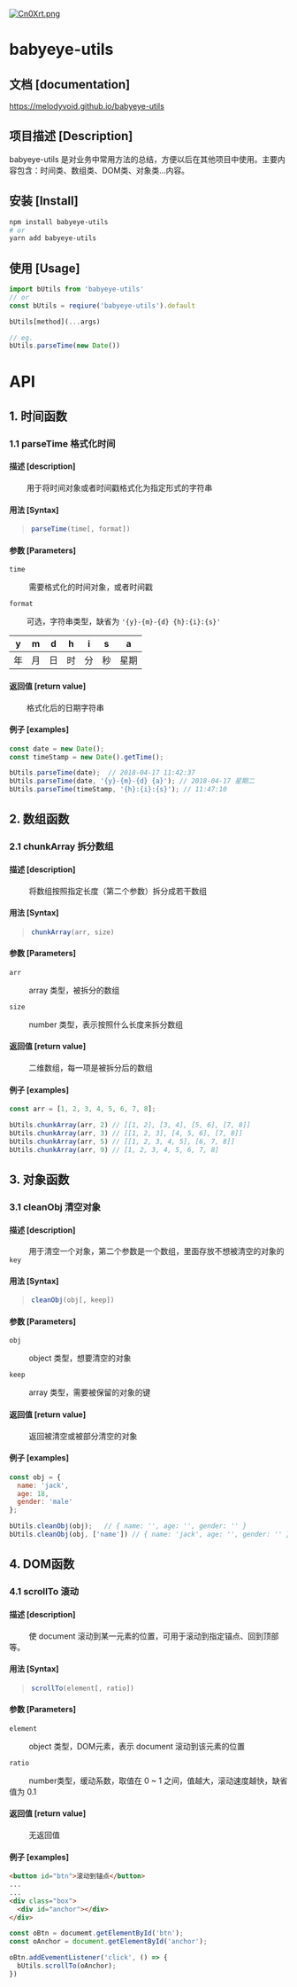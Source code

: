 [![Cn0Xrt.png](https://s1.ax1x.com/2018/04/18/Cn0Xrt.png)](https://imgchr.com/i/Cn0Xrt)

# babyeye-utils

## 文档 [documentation]

<https://melodyvoid.github.io/babyeye-utils>

## 项目描述 [Description]

babyeye-utils 是对业务中常用方法的总结，方便以后在其他项目中使用。主要内容包含：时间类、数组类、DOM类、对象类…内容。

## 安装 [Install]

```powershell
npm install babyeye-utils
# or
yarn add babyeye-utils
```

## 使用 [Usage]

```js
import bUtils from 'babyeye-utils'
// or
const bUtils = reqiure('babyeye-utils').default

bUtils[method](...args)

// eg.
bUtils.parseTime(new Date())
```

# API

## 1. 时间函数

### 1.1 parseTime 格式化时间

#### 描述 [description]

&nbsp;&nbsp;&nbsp;&nbsp;&nbsp;&nbsp;&nbsp;&nbsp;用于将时间对象或者时间戳格式化为指定形式的字符串

#### 用法 [Syntax]

> ```js
> parseTime(time[, format])
> ```

#### 参数 [Parameters]

`time`

&nbsp;&nbsp; &nbsp;&nbsp;&nbsp;&nbsp;&nbsp;&nbsp;需要格式化的时间对象，或者时间戳

`format`

&nbsp;&nbsp;&nbsp;&nbsp;&nbsp;&nbsp;&nbsp;&nbsp;可选，字符串类型，缺省为 `'{y}-{m}-{d} {h}:{i}:{s}'`

|  y   |  m   |  d   |  h   |  i   |  s   |  a   |
| :--: | :--: | :--: | :--: | :--: | :--: | :--: |
|  年  |  月  |  日  |  时  |  分  |  秒  | 星期 |

#### 返回值 [return value]

&nbsp;&nbsp;&nbsp;&nbsp;&nbsp;&nbsp;&nbsp;&nbsp;格式化后的日期字符串

#### 例子 [examples]

```js
const date = new Date();
const timeStamp = new Date().getTime();

bUtils.parseTime(date);  // 2018-04-17 11:42:37
bUtils.parseTime(date, '{y}-{m}-{d} {a}'); // 2018-04-17 星期二
bUtils.parseTime(timeStamp, '{h}:{i}:{s}'); // 11:47:10
```

## 2. 数组函数

### 2.1 chunkArray 拆分数组

#### 描述 [description]

&nbsp;&nbsp;&nbsp;&nbsp;&nbsp;&nbsp;&nbsp;&nbsp; 将数组按照指定长度（第二个参数）拆分成若干数组

#### 用法 [Syntax]

> ```js
> chunkArray(arr, size)
> ```

#### 参数 [Parameters]

`arr`

&nbsp;&nbsp;&nbsp;&nbsp;&nbsp;&nbsp;&nbsp;&nbsp; array 类型，被拆分的数组

`size`

&nbsp;&nbsp;&nbsp;&nbsp;&nbsp;&nbsp;&nbsp;&nbsp; number 类型，表示按照什么长度来拆分数组

#### 返回值 [return value]

&nbsp;&nbsp;&nbsp;&nbsp;&nbsp;&nbsp;&nbsp;&nbsp; 二维数组，每一项是被拆分后的数组

#### 例子 [examples]

```js
const arr = [1, 2, 3, 4, 5, 6, 7, 8];

bUtils.chunkArray(arr, 2) // [[1, 2], [3, 4], [5, 6], [7, 8]]
bUtils.chunkArray(arr, 3) // [[1, 2, 3], [4, 5, 6], [7, 8]]
bUtils.chunkArray(arr, 5) // [[1, 2, 3, 4, 5], [6, 7, 8]]
bUtils.chunkArray(arr, 9) // [1, 2, 3, 4, 5, 6, 7, 8]
```

## 3. 对象函数

### 3.1 cleanObj 清空对象

#### 描述 [description]

&nbsp;&nbsp;&nbsp;&nbsp;&nbsp;&nbsp;&nbsp;&nbsp; 用于清空一个对象，第二个参数是一个数组，里面存放不想被清空的对象的 `key`

#### 用法 [Syntax]

> ```js
> cleanObj(obj[, keep])
> ```

#### 参数 [Parameters]

`obj`

&nbsp;&nbsp;&nbsp;&nbsp;&nbsp;&nbsp;&nbsp;&nbsp; object 类型，想要清空的对象

`keep`

&nbsp;&nbsp;&nbsp;&nbsp;&nbsp;&nbsp;&nbsp;&nbsp; array 类型，需要被保留的对象的键

#### 返回值 [return value]

&nbsp;&nbsp;&nbsp;&nbsp;&nbsp;&nbsp;&nbsp;&nbsp; 返回被清空或被部分清空的对象

#### 例子 [examples]

```js
const obj = {
  name: 'jack',
  age: 18,
  gender: 'male'
};

bUtils.cleanObj(obj);   // { name: '', age: '', gender: '' }
bUtils.cleanObj(obj, ['name']) // { name: 'jack', age: '', gender: '' }
```

## 4. DOM函数

### 4.1 scrollTo 滚动

#### 描述 [description]

&nbsp;&nbsp;&nbsp;&nbsp;&nbsp;&nbsp;&nbsp;&nbsp; 使 document 滚动到某一元素的位置，可用于滚动到指定锚点、回到顶部等。

#### 用法 [Syntax]

> ```js
> scrollTo(element[, ratio])
> ```

#### 参数 [Parameters]

`element`

&nbsp;&nbsp;&nbsp;&nbsp;&nbsp;&nbsp;&nbsp;&nbsp; object 类型，DOM元素，表示 document 滚动到该元素的位置

`ratio`

&nbsp;&nbsp;&nbsp;&nbsp;&nbsp;&nbsp;&nbsp;&nbsp; number类型，缓动系数，取值在 0 ~ 1 之间，值越大，滚动速度越快，缺省值为 0.1

#### 返回值 [return value]

&nbsp;&nbsp;&nbsp;&nbsp;&nbsp;&nbsp;&nbsp;&nbsp; 无返回值

#### 例子 [examples]

```html
<button id="btn">滚动到锚点</button>
...
...
<div class="box">
  <div id="anchor"></div>
</div>
```

```js
const oBtn = documemt.getElementById('btn');
const oAnchor = document.getElementById('anchor');

oBtn.addEvementListener('click', () => {
  bUtils.scrollTo(oAnchor);
})
```

